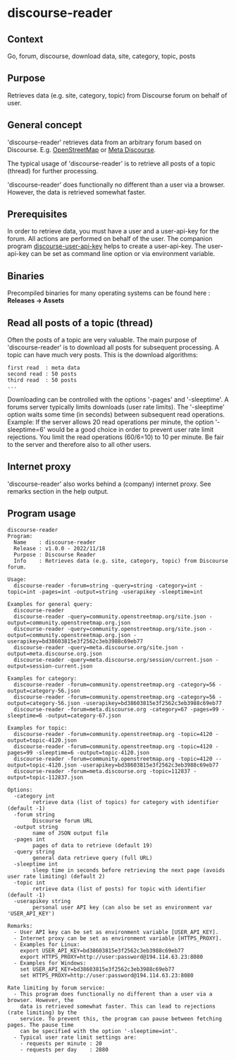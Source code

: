 # discourse-reader

## Context
Go, forum, discourse, download data, site, category, topic, posts

## Purpose
Retrieves data (e.g. site, category, topic) from Discourse forum on behalf of user.

## General concept
'discourse-reader' retrieves data from an arbitrary forum based on Discourse. E.g. [OpenStreetMap](https://community.openstreetmap.org) or [Meta Discourse](https://meta.discourse.org).

The typical usage of 'discourse-reader' is to retrieve all posts of a topic (thread) for further processing.

'discourse-reader' does functionally no different than a user via a browser. However, the data is retrieved somewhat faster.
    
## Prerequisites
In order to retrieve data, you must have a user and a user-api-key for the forum. All actions are performed on behalf of the user. The companion program [discourse-user-api-key](https://github.com/Klaus-Tockloth/discourse-user-api-key) helps to create a user-api-key. The user-api-key can be set as command line option or via environment variable.

## Binaries
Precompiled binaries for many operating systems can be found here : **Releases -> Assets**

## Read all posts of a topic (thread)
Often the posts of a topic are very valuable. The main purpose of 'discourse-reader' is to download all posts for subsequent processing. A topic can have much very posts. This is the download algorithms:

```
first read  : meta data
second read : 50 posts
third read  : 50 posts
... 
```
Downloading can be controlled with the options '-pages' and '-sleeptime'. A forums server typically limits downloads (user rate limits). The '-sleeptime' option waits some time (in seconds) between subsequent read operations. Example: If the server allows 20 read operations per minute, the option '-sleeptime=6' would be a good choice in order to prevent user rate limit rejections. You limit the read operations (60/6=10) to 10 per minute. Be fair to the server and therefore also to all other users.

## Internet proxy
'discourse-reader' also works behind a (company) internet proxy. See remarks section in the help output.

## Program usage
```
discourse-reader 
Program:
  Name    : discourse-reader
  Release : v1.0.0 - 2022/11/18
  Purpose : Discourse Reader
  Info    : Retrieves data (e.g. site, category, topic) from Discourse forum.

Usage:
  discourse-reader -forum=string -query=string -category=int -topic=int -pages=int -output=string -userapikey -sleeptime=int

Examples for general query:
  discourse-reader
  discourse-reader -query=community.openstreetmap.org/site.json -output=community.openstreetmap.org.json
  discourse-reader -query=community.openstreetmap.org/site.json -output=community.openstreetmap.org.json -userapikey=bd38603815e3f2562c3eb3988c69eb77
  discourse-reader -query=meta.discourse.org/site.json -output=meta.discourse.org.json
  discourse-reader -query=meta.discourse.org/session/current.json -output=session-current.json

Examples for category:
  discourse-reader -forum=community.openstreetmap.org -category=56 -output=category-56.json
  discourse-reader -forum=community.openstreetmap.org -category=56 -output=category-56.json -userapikey=bd38603815e3f2562c3eb3988c69eb77
  discourse-reader -forum=meta.discourse.org -category=67 -pages=99 -sleeptime=6 -output=category-67.json

Examples for topic:
  discourse-reader -forum=community.openstreetmap.org -topic=4120 -output=topic-4120.json
  discourse-reader -forum=community.openstreetmap.org -topic=4120 -pages=99 -sleeptime=6 -output=topic-4120.json
  discourse-reader -forum=community.openstreetmap.org -topic=4120 --output=topic-4120.json -userapikey=bd38603815e3f2562c3eb3988c69eb77
  discourse-reader -forum=meta.discourse.org -topic=112837 -output=topic-112837.json

Options:
  -category int
    	retrieve data (list of topics) for category with identifier (default -1)
  -forum string
    	Discourse forum URL
  -output string
    	name of JSON output file
  -pages int
    	pages of data to retrieve (default 19)
  -query string
    	general data retrieve query (full URL)
  -sleeptime int
    	sleep time in seconds before retrieving the next page (avoids user rate limiting) (default 2)
  -topic int
    	retrieve data (list of posts) for topic with identifier (default -1)
  -userapikey string
    	personal user API key (can also be set as environment var 'USER_API_KEY')

Remarks:
  - User API key can be set as environment variable [USER_API_KEY].
  - Internet proxy can be set as environment variable [HTTPS_PROXY].
  - Examples for Linux:
    export USER_API_KEY=bd38603815e3f2562c3eb3988c69eb77
    export HTTPS_PROXY=http://user:password@194.114.63.23:8080
  - Examples for Windows:
    set USER_API_KEY=bd38603815e3f2562c3eb3988c69eb77
    set HTTPS_PROXY=http://user:password@194.114.63.23:8080

Rate limiting by forum service:
  - This program does functionally no different than a user via a browser. However, the
    data is retrieved somewhat faster. This can lead to rejections (rate limiting) by the
    service. To prevent this, the program can pause between fetching pages. The pause time
    can be specified with the option '-sleeptime=int'.
  - Typical user rate limit settings are:
    - requests per minute : 20
    - requests per day    : 2880
```

